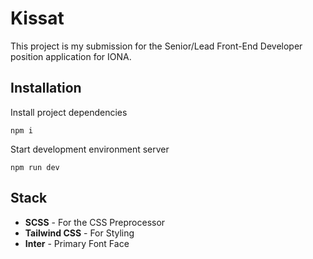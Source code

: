 # Kissat
This project is my submission for the Senior/Lead Front-End Developer position application for IONA.


## Installation

Install project dependencies
```
npm i
```

Start development environment server
```
npm run dev
```


## Stack
- **SCSS** - For the CSS Preprocessor
- **Tailwind CSS** - For Styling
- **Inter** - Primary Font Face
